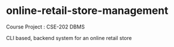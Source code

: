 # online-retail-store-management
Course Project : CSE-202 DBMS

CLI based, backend system for an online retail store
